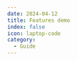 ```yaml
---
date: 2024-04-12
title: Features demo
index: false
icon: laptop-code
category:
  - Guide
---
```


<Catalog />
